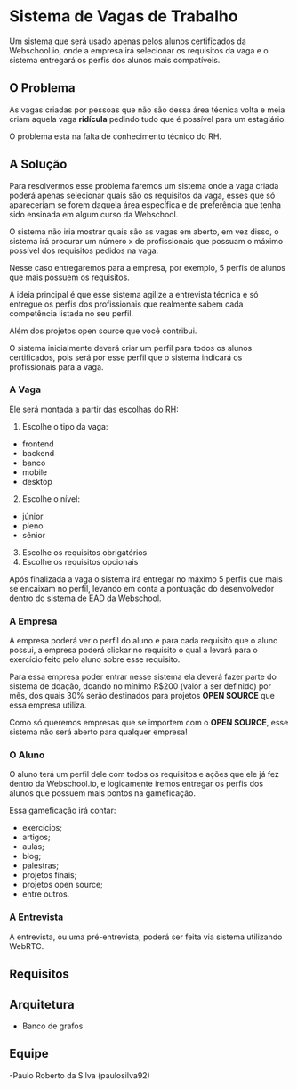 # Sistema de Vagas de Trabalho

Um sistema que será usado apenas pelos alunos certificados da Webschool.io, onde a empresa irá selecionar os requisitos da vaga e o sistema entregará os perfis dos alunos mais compatíveis.

## O Problema

As vagas criadas por pessoas que não são dessa área técnica volta e meia criam aquela vaga **ridícula** pedindo tudo que é possível para um estagiário.

O problema está na falta de conhecimento técnico do RH.

## A Solução

Para resolvermos esse problema faremos um sistema onde a vaga criada poderá apenas selecionar quais são os requisitos da vaga, esses que só apareceriam se forem daquela área específica e de preferência que tenha sido ensinada em algum curso da Webschool.

O sistema não iria mostrar quais são as vagas em aberto, em vez disso, o sistema irá procurar um número x de profissionais que possuam o máximo possível dos requisitos pedidos na vaga.

Nesse caso entregaremos para a empresa, por exemplo, 5 perfis de alunos que mais possuem os requisitos.

A ideia principal é que esse sistema agilize a entrevista técnica e só entregue os perfis dos profissionais que realmente sabem cada competência listada no seu perfil.

Além dos projetos open source que você contribui.

O sistema inicialmente deverá criar um perfil para todos os alunos certificados, pois será por esse perfil que o sistema indicará os profissionais para a vaga.

### A Vaga

Ele será montada a partir das escolhas do RH:

1. Escolhe o tipo da vaga:
  - frontend
  - backend
  - banco
  - mobile
  - desktop
2. Escolhe o nível:
  - júnior
  - pleno
  - sênior
3. Escolhe os requisitos obrigatórios
4. Escolhe os requisitos opcionais

Após finalizada a vaga o sistema irá entregar no máximo 5 perfis que mais se encaixam no perfil, levando em conta a pontuação do desenvolvedor dentro do sistema de EAD da Webschool.

### A Empresa

A empresa poderá ver o perfil do aluno e para cada requisito que o aluno possui, a empresa poderá clickar no requisito o qual a levará para o exercício feito pelo aluno sobre esse requisito.

Para essa empresa poder entrar nesse sistema ela deverá fazer parte do sistema de doação, doando no mínimo R$200 (valor a ser definido) por mês, dos quais 30% serão destinados para projetos **OPEN SOURCE** que essa empresa utiliza.

Como só queremos empresas que se importem com o **OPEN SOURCE**, esse sistema não será aberto para qualquer empresa!

### O Aluno

O aluno terá um perfil dele com todos os requisitos e ações que ele já fez dentro da Webschool.io, e logicamente iremos entregar os perfis dos alunos que possuem mais pontos na gameficação.

Essa gameficação irá contar:

- exercícios;
- artigos;
- aulas;
- blog;
- palestras;
- projetos finais;
- projetos open source;
- entre outros.

### A Entrevista

A entrevista, ou uma pré-entrevista, poderá ser feita via sistema utilizando WebRTC.

## Requisitos


## Arquitetura

- Banco de grafos

## Equipe
-Paulo Roberto da Silva (paulosilva92)
